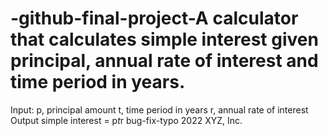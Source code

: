 # -github-final-project-A calculator that calculates simple interest given principal, annual rate of interest and time period in years.
Input:
   p, principal amount
   t, time period in years
   r, annual rate of interest
Output
   simple interest = p*t*r
bug-fix-typo 2022 XYZ, Inc.
